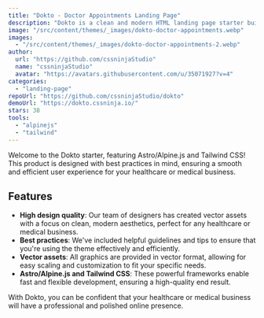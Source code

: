 ```yaml
---
title: "Dokto - Doctor Appointments Landing Page"
description: "Dokto is a clean and modern HTML landing page starter built with Tailwind CSS and Alpine JS"
image: "/src/content/themes/_images/dokto-doctor-appointments.webp"
images:
  - "/src/content/themes/_images/dokto-doctor-appointments-2.webp"
author:
  url: "https://github.com/cssninjaStudio"
  name: "cssninjaStudio"
  avatar: "https://avatars.githubusercontent.com/u/35071927?v=4"
categories:
  - "landing-page"
repoUrl: "https://github.com/cssninjaStudio/dokto"
demoUrl: "https://dokto.cssninja.io/"
stars: 38
tools:
  - "alpinejs"
  - "tailwind"
---
```


<p>
  Welcome to the Dokto starter, featuring Astro/Alpine.js and Tailwind CSS! This product is designed
  with best practices in mind, ensuring a smooth and efficient user experience for your healthcare
  or medical business.
</p>
<h2>Features</h2>
<ul>
  <li>
    <strong>High design quality</strong>: Our team of designers has created vector assets with a
    focus on clean, modern aesthetics, perfect for any healthcare or medical business.
  </li>
  <li>
    <strong>Best practices</strong>: We've included helpful guidelines and tips to ensure that
    you're using the theme effectively and efficiently.
  </li>
  <li>
    <strong>Vector assets</strong>: All graphics are provided in vector format, allowing for easy
    scaling and customization to fit your specific needs.
  </li>
  <li>
    <strong>Astro/Alpine.js and Tailwind CSS</strong>: These powerful frameworks enable fast and
    flexible development, ensuring a high-quality end result.
  </li>
</ul>
<p>
  With Dokto, you can be confident that your healthcare or medical business will have a professional
  and polished online presence.
</p>
